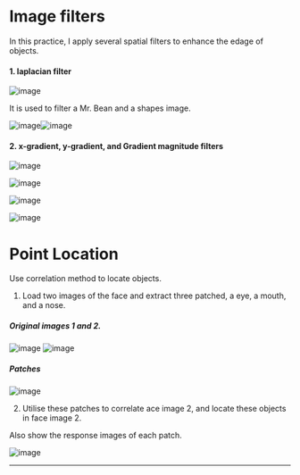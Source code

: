 # Image filters

In this practice, I apply several spatial filters to enhance the edage of objects.

#### 1. laplacian filter 

![image](https://user-images.githubusercontent.com/26786836/163736596-aa9521f4-1e80-4c10-9909-1ba224758e38.png)

It is used to filter a Mr. Bean and a shapes image.

![image](https://user-images.githubusercontent.com/26786836/163736641-35e6c5b8-c862-4a0b-aeaa-7832b53bfa32.png)![image](https://user-images.githubusercontent.com/26786836/163736644-9061b567-f7f1-4b20-8e43-62eb7de41e8e.png)

#### 2. x-gradient, y-gradient, and Gradient magnitude filters

![image](https://user-images.githubusercontent.com/26786836/163736763-417464ce-9ef4-47fc-9f15-111ce796ed60.png)

![image](https://user-images.githubusercontent.com/26786836/163736791-7ae12fc4-3113-459c-813f-4721a83ab14c.png)

![image](https://user-images.githubusercontent.com/26786836/163736717-b5c5b304-979a-48cf-b0a3-6fb6fce2c5c2.png)

![image](https://user-images.githubusercontent.com/26786836/163736726-b1a93645-ea75-4b0d-9fdb-fabf791682e5.png)

# Point Location

Use correlation method to locate objects.

1. Load two images of the face and extract three patched, a eye, a mouth, and a nose.

##### Original images 1 and 2.

![image](https://user-images.githubusercontent.com/26786836/163737035-5afac212-48e6-4997-83e7-be10ea982da6.png) ![image](https://user-images.githubusercontent.com/26786836/163737046-6bd62ddb-1105-4d45-a0e4-07a66fe265e4.png)

##### Patches

![image](https://user-images.githubusercontent.com/26786836/163737149-d09e2331-1456-48f6-8a81-adbe807888cb.png)

2. Utilise these patches to correlate ace image 2, and locate these objects in face image 2.

Also show the response images of each patch.

![image](https://user-images.githubusercontent.com/26786836/163737213-7cfcd80c-5ac3-4438-aea4-5948ba91d353.png)

----------------------------------------------------------------------------------------------------------------------------------------------
